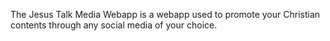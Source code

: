 The Jesus Talk Media Webapp is a webapp used to promote your Christian contents through any social media of your choice.

